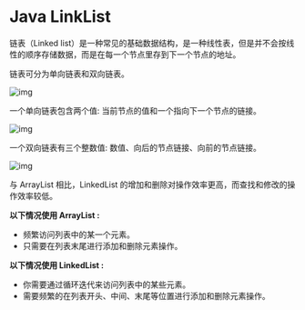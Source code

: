 # Java LinkList

链表（Linked list）是一种常见的基础数据结构，是一种线性表，但是并不会按线性的顺序存储数据，而是在每一个节点里存到下一个节点的地址。

链表可分为单向链表和双向链表。

![img](https://www.runoob.com/wp-content/uploads/2020/06/ArrayList-1-768x406-1.png)



一个单向链表包含两个值: 当前节点的值和一个指向下一个节点的链接。

![img](https://www.runoob.com/wp-content/uploads/2020/06/408px-Singly-linked-list.svg_.png)

一个双向链表有三个整数值: 数值、向后的节点链接、向前的节点链接。

![img](https://www.runoob.com/wp-content/uploads/2020/06/610px-Doubly-linked-list.svg_.png)

与 ArrayList 相比，LinkedList 的增加和删除对操作效率更高，而查找和修改的操作效率较低。

**以下情况使用 ArrayList :**

- 频繁访问列表中的某一个元素。
- 只需要在列表末尾进行添加和删除元素操作。

**以下情况使用 LinkedList :**

- 你需要通过循环迭代来访问列表中的某些元素。
- 需要频繁的在列表开头、中间、末尾等位置进行添加和删除元素操作。